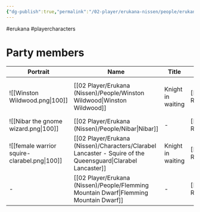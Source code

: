 ```yaml
---
{"dg-publish":true,"permalink":"/02-player/erukana-nissen/people/erukana-party-characters/"}
---
```


#erukana #playercharacters 

# Party members

| Portrait                                     | Name                                                                   | Title             | Race      | Class       | Subclass         | Background                    |
| -------------------------------------------- | ---------------------------------------------------------------------- | ----------------- | --------- | ----------- | ---------------- | ----------------------------- |
| ![[Winston Wildwood.png\|100]]               | [[02 Player/Erukana (Nissen)/People/Winston Wildwood\|Winston Wildwood]]                                                   | Knight in waiting | [[No Graph/5e Reference/Gnome\|Gnome]] | [[No Graph/5e Reference/Fighter\|Fighter]] | [[Battlemaster\|Battlemaster]] | Squire of [[02 Player/Erukana (Nissen)/Factions/The Queensguard\|the Queensguard]] |
| ![[Nibar the gnome wizard.png\|100]]         | [[02 Player/Erukana (Nissen)/People/Nibar\|Nibar]]                                                              | -                 | [[No Graph/5e Reference/Gnome\|Gnome]] | [[No Graph/5e Reference/Wizard\|Wizard]]  | [[Evoker\|Evoker]] | [[Outlander\|Outlander]]                 |
| ![[female warrior squire-clarabel.png\|100]] | [[02 Player/Erukana (Nissen)/Characters/Clarabel Lancaster - Squire of the Queensguard\|Clarabel Lancaster]] | Knight in waiting | [[No Graph/5e Reference/Human\|Human]] | [[No Graph/5e Reference/Cleric\|Cleric]]  | War domain       | Squire of [[02 Player/Erukana (Nissen)/Factions/The Queensguard\|the Queensguard]] |
| -                                            | [[02 Player/Erukana (Nissen)/People/Flemming Mountain Dwarf\|Flemming Mountain Dwarf]] | -                 | [[No Graph/5e Reference/Dwarf\|Dwarf]] | [[No Graph/5e Reference/Cleric\|Cleric]]  | War domain       | -                             |

